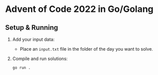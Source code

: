 # Advent of Code 2022 in Go/Golang

## Setup & Running

1. Add your input data:
   - Place an `input.txt` file in the folder of the day you want to solve.

2. Compile and run solutions:
   ```bash
   go run .
   ```
